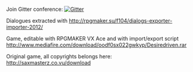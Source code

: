 Join Gitter conference: [![Gitter](https://badges.gitter.im/Zrrg/ddriven_ru.svg)](https://gitter.im/Zrrg/ddriven_ru?utm_source=badge&utm_medium=badge&utm_campaign=pr-badge)


Dialogues extracted with http://rpgmaker.su/f104/dialogs-exporter-importer-2012/

Game, editable with RPGMAKER VX Ace and with import/export script http://www.mediafire.com/download/oodf0sx022gwkyp/Desiredriven.rar

Original game, all copyrights belongs here: http://saxmasterz.co.vu/download
